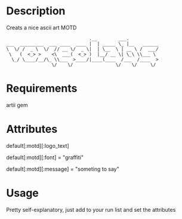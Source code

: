 Description
===========
Creats a nice ascii art MOTD

                                   .__        ___.
    ___  _________  ___ ____  ____ |  | _____ \_ |__   ______
    \  \/ /  _ \  \/  // __ \/  _ \|  | \__  \ | __ \ /  ___/
     \   (  <_> >    <\  ___(  <_> )  |__/ __ \| \_\ \\___ \
      \_/ \____/__/\_ \\___  >____/|____(____  /___  /____  >
                     \/    \/                \/    \/     \/

Requirements
============

artii gem

Attributes
==========

default[:motd][:logo_text]

default[:motd][:font] = "graffiti"

default[:motd][:message] = "someting to say"


Usage
=====

Pretty self-explanatory, just add to your run list and set the attributes
